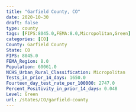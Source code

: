 ```yaml
---
title: "Garfield County, CO"
date: 2020-10-30
draft: false
type: county
tags: [FIPS:8045.0,FEMA:8.0,Micropolitan,Green]
categories: [CO]
County: Garfield County
State: CO
FIPS: 8045.0
FEMA_Region: 8.0
Population: 60061.0
NCHS_Urban_Rural_Classification: Micropolitan
Tests_in_prior_14_days: 1650.0
Fourteen_day_test_rate_per_100000: 2747.0
Percent_Positivity_in_prior_14_days: 0.048
Level: Green
url: /states/CO/garfield-county
---
```



